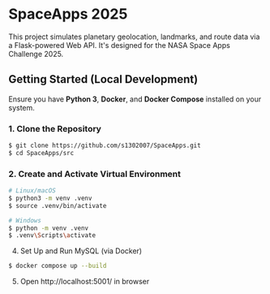 # SpaceApps 2025 
This project simulates planetary geolocation, landmarks, and route data via a Flask-powered Web API. It's designed for the NASA Space Apps Challenge 2025.

## Getting Started (Local Development)

Ensure you have **Python 3**, **Docker**, and **Docker Compose** installed on your system.

### 1. Clone the Repository

```bash
$ git clone https://github.com/s1302007/SpaceApps.git
$ cd SpaceApps/src
```
### 2. Create and Activate Virtual Environment
```bash
# Linux/macOS
$ python3 -m venv .venv
$ source .venv/bin/activate
```
```bash
# Windows 
$ python -m venv .venv
$ .venv\Scripts\activate
```
4. Set Up and Run MySQL (via Docker)
```bash
$ docker compose up --build
```
5. Open http://localhost:5001/ in browser
